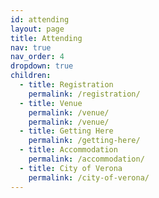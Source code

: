 ```yaml
---
id: attending
layout: page
title: Attending
nav: true
nav_order: 4
dropdown: true
children:
  - title: Registration
    permalink: /registration/
  - title: Venue
    permalink: /venue/
    permalink: /venue/
  - title: Getting Here
    permalink: /getting-here/
  - title: Accommodation
    permalink: /accommodation/    
  - title: City of Verona
    permalink: /city-of-verona/      
---
```

